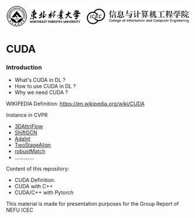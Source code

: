 <img src="/pics/logo.png" width="950px"> 


# CUDA

### Introduction
- What's CUDA in DL ?
- How to use CUDA in DL ?
- Why we need CUDA ?

WIKIPEDIA Definition: https://en.wikipedia.org/wiki/CUDA

Instance in CVPR
- [3DAttriFlow](https://github.com/fatPeter/ThreeDAC)
- [ShiftGCN](https://github.com/kchengiva/Shift-GCN)
- [AdaInt
](https://github.com/imcharlesy/adaint)
- [TwoStageAlign](https://github.com/guoshi28/2stagealign)
- [robustMatch](https://github.com/thinklab-sjtu/robustmatch)
- .............
  
Content of this repository:

- CUDA Definition. 
- CUDA with C++
- CUDA/C++ with Pytorch

This material is made for presentation purposes for the Group Report of NEFU ICEC






